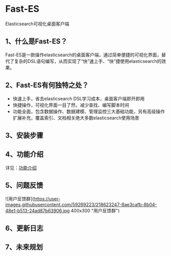 # Fast-ES
Elasticsearch可视化桌面客户端

## 1、什么是Fast-ES？
Fast-ES是一款操作elasticsearch的桌面客户端，通过简单便捷的可视化界面，替代了复杂的DSL语句编写，从而实现了“快”速上手、“快”捷使用elasticsearch的效果。
## 2、Fast-ES有何独特之处？
- 快速上手，省去elasticsearch DSL学习成本，桌面客户端即开即用
- 快捷操作，可视化界面一目了然，减少查找、编写脚本时间
- 功能全面，包含数据操作、数据建模、管理监控三大基础功能，另有高级操作扩展补充，覆盖索引、文档相关绝大多数elasticsearch使用场景
## 3、安装步骤
## 4、功能介绍
详见：[功能介绍](https://github.com/duzhimin/fast-es/blob/main/docs/instructions.md)
## 5、问题反馈
![用户反馈群](https://user-images.githubusercontent.com/59269223/218623247-8ae3cafb-8b04-48e1-b513-24ad87b63906.jpg 400x300 "用户反馈群")
## 6、更新日志
## 7、未来规划

